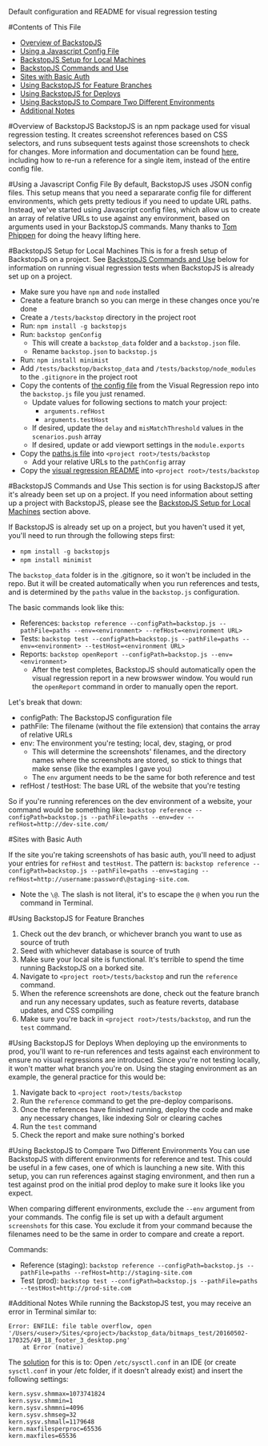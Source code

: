 Default configuration and README for visual regression testing

#Contents of This File
* [Overview of BackstopJS](#overview-of-backstopjs)
* [Using a Javascript Config File](#using-a-javascript-config-file)
* [BackstopJS Setup for Local Machines](#backstopjs-setup-for-local-machines)
* [BackstopJS Commands and Use](#backstopjs-commands-and-use)
* [Sites with Basic Auth](#sites-with-basic-auth)
* [Using BackstopJS for Feature Branches](#using-backstopjs-for-feature-branches)
* [Using BackstopJS for Deploys](#using-backstopjs-for-deploys)
* [Using BackstopJS to Compare Two Different Environments](#using-backstopjs-to-compare-two-different-environments)
* [Additional Notes](#additional-notes)

#Overview of BackstopJS
BackstopJS is an npm package used for visual regression testing. It creates screenshot references based on CSS selectors, and runs subsequent tests against those screenshots to check for changes. More information and documentation can be found [here](https://www.npmjs.com/package/backstopjs), including how to re-run a reference for a single item, instead of the entire config file.

#Using a Javascript Config File
By default, BackstopJS uses JSON config files. This setup means that you need a separarate config file for different environments, which gets pretty tedious if you need to update URL paths. Instead, we've started using Javascript config files, which allow us to create an array of relative URLs to use against any environment, based on arguments used in your BackstopJS commands. Many thanks to [Tom Phippen](http://fivemilemedia.co.uk/blog/backstopjs-javascript-configuration) for doing the heavy lifting here.

#BackstopJS Setup for Local Machines
This is for a fresh setup of BackstopJS on a project. See [BackstopJS Commands and Use](#backstopjs-commands-and-use) below for information on running visual regression tests when BackstopJS is already set up on a project.
* Make sure you have `npm` and `node` installed
* Create a feature branch so you can merge in these changes once you're done
* Create a `/tests/backstop` directory in the project root
* Run: `npm install -g backstopjs`
* Run: `backstop genConfig`
    * This will create a `backstop_data` folder and a `backstop.json` file.
    * Rename `backstop.json` to `backstop.js`
* Run: `npm install minimist`
* Add `/tests/backstop/backstop_data` and `/tests/backstop/node_modules` to the `.gitignore` in the project root
* Copy the contents of [the config file](https://github.com/metaltoad/visual-regression/blob/master/backstop.js) from the Visual Regression repo into the `backstop.js` file you just renamed.
    * Update values for following sections to match your project:
        * `arguments.refHost`
        * `arguments.testHost`
    * If desired, update the `delay` and `misMatchThreshold` values in the `scenarios.push` array
    * If desired, update or add viewport settings in the `module.exports`
* Copy the [paths.js file](https://github.com/metaltoad/visual-regression/blob/master/paths.js) into `<project root>/tests/backstop`
    * Add your relative URLs to the `pathConfig` array
* Copy the [visual regression README](https://github.com/metaltoad/visual-regression/blob/master/README.md) into `<project root>/tests/backstop`

#BackstopJS Commands and Use
This section is for using BackstopJS after it's already been set up on a project. If you need information about setting up a project with BackstopJS, please see the [BackstopJS Setup for Local Machines](#backstopjs-setup-for-local-machines) section above.

If BackstopJS is already set up on a project, but you haven't used it yet, you'll need to run through the following steps first:
* `npm install -g backstopjs`
* `npm install minimist`

The `backstop_data` folder is in the .gitignore, so it won't be included in the repo. But it will be created automatically when you run references and tests, and is determined by the `paths` value in the `backstop.js` configuration.

The basic commands look like this:
* References: `backstop reference --configPath=backstop.js --pathFile=paths --env=<environment> --refHost=<environment URL>`
* Tests: `backstop test --configPath=backstop.js --pathFile=paths --env=<environment> --testHost=<environment URL>`
* Reports: `backstop openReport --configPath=backstop.js --env=<environment>`
  * After the test completes, BackstopJS should automatically open the visual regression report in a new browswer window. You would run the `openReport` command in order to manually open the report.

Let's break that down:
* configPath: The BackstopJS configuration file
* pathFile: The filename (without the file extension) that contains the array of relative URLs
* env: The environment you're testing; local, dev, staging, or prod
    * This will determine the screenshots' filenames, and the directory names where the screenshots are stored, so stick to things that make sense (like the examples I gave you)
    * The `env` argument needs to be the same for both reference and test
* refHost / testHost: The base URL of the website that you're testing

So if you're running references on the dev environment of a website, your command would be something like: `backstop reference --configPath=backstop.js --pathFile=paths --env=dev --refHost=http://dev-site.com/`

#Sites with Basic Auth

If the site you're taking screenshots of has basic auth, you'll need to adjust your entries for `refHost` and `testHost`. The pattern is:
`backstop reference --configPath=backstop.js --pathFile=paths --env=staging --refHost=http://username:password\@staging-site.com`.
* Note the `\@`. The slash is not literal, it's to escape the `@` when you run the command in Terminal.

#Using BackstopJS for Feature Branches
  1. Check out the dev branch, or whichever branch you want to use as source of truth
  2. Seed with whichever database is source of truth
  3. Make sure your local site is functional. It's terrible to spend the time running BackstopJS on a borked site.
  4. Navigate to `<project root>/tests/backstop` and run the `reference` command.
  5. When the reference screenshots are done, check out the feature branch and run any necessary updates, such as feature reverts, database updates, and CSS compiling
  6. Make sure you're back in `<project root>/tests/backstop`, and run the `test` command.

#Using BackstopJS for Deploys
When deploying up the environments to prod, you'll want to re-run references and tests against each environment to ensure no visual regressions are introduced. Since you're not testing locally, it won't matter what branch you're on. Using the staging environment as an example, the general practice for this would be:

1. Navigate back to `<project root>/tests/backstop`
2. Run the `reference` command to get the pre-deploy comparisons.
3. Once the references have finished running, deploy the code and make any necessary changes, like indexing Solr or clearing caches
4. Run the `test` command
5. Check the report and make sure nothing's borked

#Using BackstopJS to Compare Two Different Environments
You can use BackstopJS with different environments for reference and test. This could be useful in a few cases, one of which is launching a new site. With this setup, you can run references against staging environment, and then run a test against prod on the initial prod deploy to make sure it looks like you expect.

When comparing different environments, exclude the `--env` argument from your commands. The config file is set up with a default argument `screenshots` for this case. You exclude it from your command because the filenames need to be the same in order to compare and create a report.

Commands:
* Reference (staging): `backstop reference --configPath=backstop.js --pathFile=paths --refHost=http://staging-site.com`
* Test (prod): `backstop test --configPath=backstop.js --pathFile=paths --testHost=http://prod-site.com`

#Additional Notes
While running the BackstopJS test, you may receive an error in Terminal similar to:

```
Error: ENFILE: file table overflow, open '/Users/<user>/Sites/<project>/backstop_data/bitmaps_test/20160502-170325/49_18_footer_3_desktop.png'
    at Error (native)
```
The [solution](http://superuser.com/questions/827984/open-files-limit-does-not-work-as-before-in-osx-yosemite/828010#828010) for this is to: Open `/etc/sysctl.conf` in an IDE (or create `sysctl.conf` in your /etc folder, if it doesn't already exist) and insert the following settings:
```
kern.sysv.shmmax=1073741824
kern.sysv.shmmin=1
kern.sysv.shmmni=4096
kern.sysv.shmseg=32
kern.sysv.shmall=1179648
kern.maxfilesperproc=65536
kern.maxfiles=65536
```
